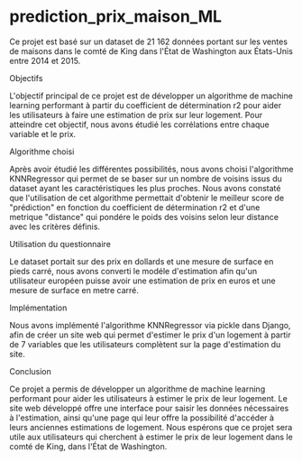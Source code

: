 # prediction_prix_maison_ML
Ce projet est basé sur un dataset de 21 162 données portant sur les ventes de maisons dans le comté de King dans l'État de Washington aux États-Unis entre 2014 et 2015.

Objectifs

L'objectif principal de ce projet est de développer un algorithme de machine learning performant à partir du coefficient de détermination r2 pour aider les utilisateurs à faire une estimation de prix sur leur logement. Pour atteindre cet objectif, nous avons étudié les corrélations entre chaque variable et le prix.

Algorithme choisi

Après avoir étudié les différentes possibilités, nous avons choisi l'algorithme KNNRegressor qui permet de se baser sur un nombre de voisins issus du dataset ayant les caractéristiques les plus proches. Nous avons constaté que l'utilisation de cet algorithme permettait d'obtenir le meilleur score de "prédiction" en fonction du coefficient de détermination r2 et d'une metrique "distance" qui pondére le poids des voisins selon leur distance avec les critères définis.
  
  
Utilisation du questionnaire

Le dataset portait sur des prix en dollards et une mesure de surface en pieds carré, nous avons converti le modéle d'estimation afin qu'un utilisateur  européen puisse avoir une estimation de prix en euros et une mesure de surface en metre carré.

Implémentation

Nous avons implémenté l'algorithme KNNRegressor via pickle dans Django, afin de créer un site web qui permet d'estimer le prix d'un logement à partir de 7 variables que les utilisateurs complètent sur la page d'estimation du site.

Conclusion

Ce projet a permis de développer un algorithme de machine learning performant pour aider les utilisateurs à estimer le prix de leur logement. Le site web développé offre une interface pour saisir les données nécessaires à l'estimation, ainsi qu'une page qui leur offre la possibilité d'accéder à leurs anciennes estimations de logement.
Nous espérons que ce projet sera utile aux utilisateurs qui cherchent à estimer le prix de leur logement dans le comté de King, dans l'État de Washington.

